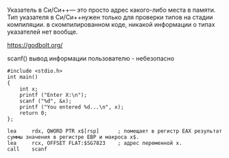 Указатель в Си/Си++— это просто адрес какого-либо места в памяти. Тип указателя в Си/Си++нужен только для проверки типов на стадии компиляции. в скомпилированном коде, никакой информации о типах указателей нет вообще.


https://godbolt.org/

scanf()
вывод информации пользователю - небезопасно
```
#include <stdio.h>
int main()
{
    int x;
    printf ("Enter X:\n");
    scanf ("%d", &x);
    printf ("You entered %d...\n", x);
    return 0;
};
```

```
lea     rdx, QWORD PTR x$[rsp]      ; помещает в регистр EAX результат суммы значения в регистре EBP и макроса x$.
lea     rcx, OFFSET FLAT:$SG7823    ; адрес переменной x.
call    scanf
```